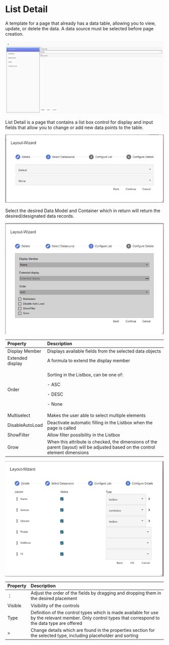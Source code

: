 ﻿---
sidebar_position: 3
---

# List Detail

A template for a page that already has a data table, allowing you to view, update, or delete the data. A data source must be selected before page creation.

![List detail page overview](../../../../../static/media/list1.png)

List Detail is a page that contains a list box control for display and input fields that allow you to change or add new data points to the table.

![Selecting a data model](../../../../../static/media/list2.png)

Select the desired Data Model and Container which in return will return the desired/designated data records.

![Select Settings](../../../../../static/media/list3.png)

| **Property**     | **Description**                                                                                                                |
| :--------------- | :----------------------------------------------------------------------------------------------------------------------------- |
| Display Member   | Displays available fields from the selected data objects                                                                       |
| Extended display | A formula to extend the display member                                                                                         |
| Order            | <p>Sorting in the Listbox, can be one of:</p><p>- ASC</p><p>- DESC</p><p>- None</p>                                            |
| Multiselect      | Makes the user able to select multiple elements                                                                                |
| DisableAutoLoad  | Deactivate automatic filling in the Listbox when the page is called                                                            |
| ShowFilter       | Allow filter possibility in the Listbox                                                                                        |
| Grow             | When this attribute is checked, the dimensions of the parent (layout) will be adjusted based on the control element dimensions |

![Select Members](../../../../../static/media/list4.png)

| Property | Description                                                                                                                                        |
| :----------- | :------------------------------------------------------------------------------------------------------------------------------------------------------ |
| ⋮            | Adjust the order of the fields by dragging and dropping them in the desired placement                                                                   |
| Visible      | Visibility of the controls                                                                                                                              |
| Type         | Definition of the control types which is made available for use by the relevant member. Only control types that correspond to the data type are offered |
| >            | Change details which are found in the properties section for the selected type, including placeholder and sorting                                       |

